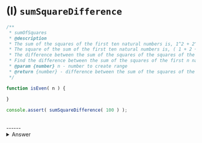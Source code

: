 # (I) `sumSquareDifference`

```javascript
/**
 * sumOfSquares
 * @description
 * The sum of the squares of the first ten natural numbers is, 1^2 + 2^2 + ... + 10^2 = 385.
 * The square of the sum of the first ten natural numbers is, ( 1 + 2 + ... + 10 )^2 = 55^2 = 3025.
 * The difference between the sum of the squares of the squares of the first ten natural numbers and the square of the sum is 3025 - 385 = 2640.
 * Find the difference between the sum of the squares of the first n natural numbers and the square of the sum.
 * @param {number} n - number to create range
 * @return {number} - difference between the sum of the squares of the first n natural numbers and the square of the sum
 */

function isEven( n ) {
    
}

console.assert( sumSquareDifference( 100 ) );

```

<br/>
------
<br/>

<details>
<summary>Answer</summary>
<div>

Using a for-loop is one potential answer, but there is a better way using the [sum of n numbers](https://en.wikipedia.org/wiki/1_%2B_2_%2B_3_%2B_4_%2B_%E2%8B%AF) and the [sum of n square numbers](https://en.wikipedia.org/wiki/Square_pyramidal_number) formulas. 

```javascript
function sumSquareDifference {
    const sumOfN = ( n * ( n + 1 ) ) / 2;
    const sumOfNSquare = ( n * ( n + 1 ) * ( 2 * n + 1 ) ) / 6;

    return ( sumOfN ** 2 ) - sumOfNSquare;
}

console.assert( sumSquareDifference( 100 ) );
```

</div>
</details>
